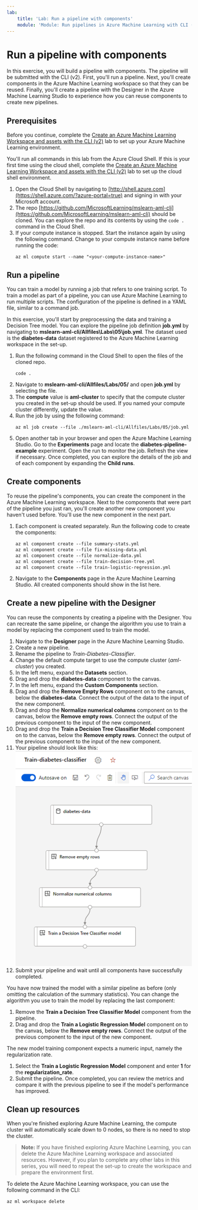 ```yaml
---
lab:
    title: 'Lab: Run a pipeline with components'
    module: 'Module: Run pipelines in Azure Machine Learning with CLI (v2)'
---
```


# Run a pipeline with components

In this exercise, you will build a pipeline with components. The pipeline will be submitted with the CLI (v2). First, you'll run a pipeline. Next, you'll create components in the Azure Machine Learning workspace so that they can be reused. Finally, you'll create a pipeline with the Designer in the Azure Machine Learning Studio to experience how you can reuse components to create new pipelines.

## Prerequisites

Before you continue, complete the [Create an Azure Machine Learning Workspace and assets with the CLI (v2)](01-create-workspace.md) lab to set up your Azure Machine Learning environment.

You'll run all commands in this lab from the Azure Cloud Shell. If this is your first time using the cloud shell, complete the [Create an Azure Machine Learning Workspace and assets with the CLI (v2)](Instructions/Labs/01-create-workspace.md) lab to set up the cloud shell environment.

1. Open the Cloud Shell by navigating to [http://shell.azure.com](https://shell.azure.com/?azure-portal=true) and signing in with your Microsoft account.
1. The repo [https://github.com/MicrosoftLearning/mslearn-aml-cli](https://github.com/MicrosoftLearning/mslearn-aml-cli) should be cloned. You can explore the repo and its contents by using the `code .` command in the Cloud Shell.
1. If your compute instance is stopped. Start the instance again by using the following command. Change <your-compute-instance-name> to your compute instance name before running the code:
    ```azurecli
    az ml compute start --name "<your-compute-instance-name>"
    ```

## Run a pipeline

You can train a model by running a job that refers to one training script. To train a model as part of a pipeline, you can use Azure Machine Learning to run multiple scripts. The configuration of the pipeline is defined in a YAML file, similar to a command job.

In this exercise, you'll start by preprocessing the data and training a Decision Tree model. You can explore the pipeline job definition **job.yml** by navigating to **mslearn-aml-cli/Allfiles\Labs\05\job.yml**. The dataset used is the **diabetes-data** dataset registered to the Azure Machine Learning workspace in the set-up. 

1. Run the following command in the Cloud Shell to open the files of the cloned repo.
    ```azurecli
    code .
    ```
1. Navigate to **mslearn-aml-cli/Allfiles/Labs/05/** and open **job.yml** by selecting the file.
1. The **compute** value is **aml-cluster** to specify that the compute cluster you created in the set-up should be used. If you named your compute cluster differently, update the value.
1. Run the job by using the following command:
    ```azurecli
    az ml job create --file ./mslearn-aml-cli/Allfiles/Labs/05/job.yml
    ```
1. Open another tab in your browser and open the Azure Machine Learning Studio. Go to the **Experiments** page and locate the **diabetes-pipeline-example** experiment. Open the run to monitor the job. Refresh the view if necessary. Once completed, you can explore the details of the job and of each component by expanding the **Child runs**.

## Create components

To reuse the pipeline's components, you can create the component in the Azure Machine Learning workspace. Next to the components that were part of the pipeline you just ran, you'll create another new component you haven't used before. You'll use the new component in the next part.

1. Each component is created separately. Run the following code to create the components:
    ```azurecli
    az ml component create --file summary-stats.yml
    az ml component create --file fix-missing-data.yml
    az ml component create --file normalize-data.yml
    az ml component create --file train-decision-tree.yml
    az ml component create --file train-logistic-regression.yml
1. Navigate to the **Components** page in the Azure Machine Learning Studio. All created components should show in the list here. 

## Create a new pipeline with the Designer

You can reuse the components by creating a pipeline with the Designer. You can recreate the same pipeline, or change the algorithm you use to train a model by replacing the component used to train the model.

1. Navigate to the **Designer** page in the Azure Machine Learning Studio.
1. Create a new pipeline.
1. Rename the pipeline to *Train-Diabetes-Classifier*.
1. Change the default compute target to use the compute cluster (*aml-cluster*) you created.
1. In the left menu, expand the **Datasets** section.
1. Drag and drop the **diabetes-data** component to the canvas.
1. In the left menu, expand the **Custom Components** section.
1. Drag and drop the **Remove Empty Rows** component on to the canvas, below the **diabetes-data**. Connect the output of the data to the input of the new component.
1. Drag and drop the **Normalize numerical columns** component on to the canvas, below the **Remove empty rows**. Connect the output of the previous component to the input of the new component.
1. Drag and drop the **Train a Decision Tree Classifier Model** component on to the canvas, below the **Remove empty rows**. Connect the output of the previous component to the input of the new component.
1. Your pipeline should look like this:
![Decision Tree Pipeline in Designer](media/designer-pipeline-decision.png)
1. Submit your pipeline and wait until all components have successfully completed.

You have now trained the model with a similar pipeline as before (only omitting the calculation of the summary statistics). You can change the algorithm you use to train the model by replacing the last component:

1. Remove the **Train a Decision Tree Classifier Model** component from the pipeline. 
1. Drag and drop the **Train a Logistic Regression Model** component on to the canvas, below the **Remove empty rows**. Connect the output of the previous component to the input of the new component.

The new model training component expects a numeric input, namely the regularization rate. 

1. Select the **Train a Logistic Regression Model** component and enter **1** for the **regularization_rate**. 
1. Submit the pipeline. Once completed, you can review the metrics and compare it with the previous pipeline to see if the model's performance has improved.

## Clean up resources

When you're finished exploring Azure Machine Learning, the compute cluster will automatically scale down to 0 nodes, so there is no need to stop the cluster.

> **Note:** If you have finished exploring Azure Machine Learning, you can delete the Azure Machine Learning workspace and associated resources. However, if you plan to complete any other labs in this series, you will need to repeat the set-up to create the workspace and prepare the environment first.

To delete the Azure Machine Learning workspace, you can use the following command in the CLI:

```azurecli
az ml workspace delete
```